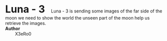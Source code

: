 <font size="6px">**Luna - 3**</font>
&nbsp;&nbsp;&nbsp;&nbsp;Luna - 3 is sending some images of the far side of the moon we need to show the world the unseen part of the moon help us retrieve the images.<br>
**Author**<br>
&nbsp;&nbsp;&nbsp;&nbsp;&nbsp;&nbsp;&nbsp;&nbsp;X3eRo0